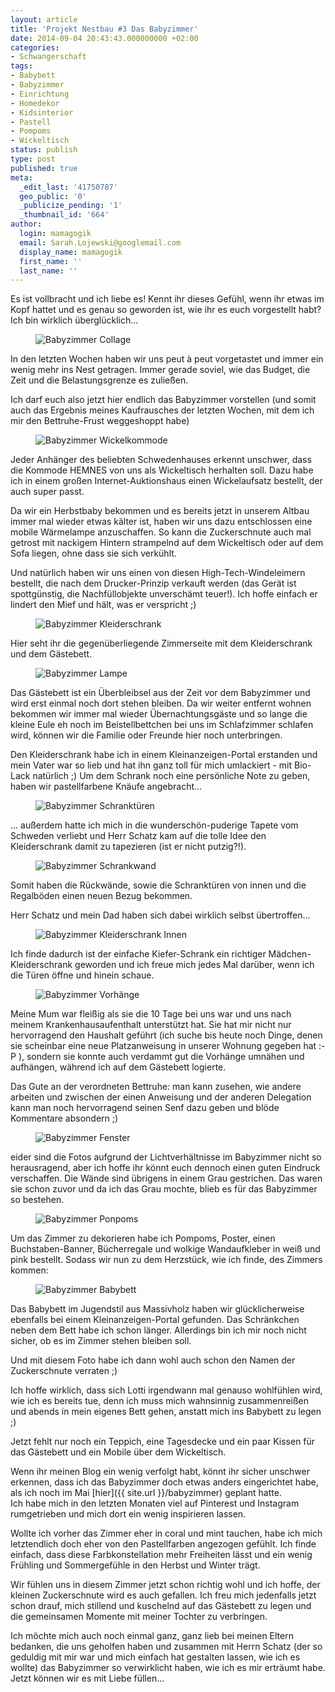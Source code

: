 ```yaml
---
layout: article
title: 'Projekt Nestbau #3 Das Babyzimmer'
date: 2014-09-04 20:43:43.000000000 +02:00
categories:
- Schwangerschaft
tags:
- Babybett
- Babyzimmer
- Einrichtung
- Homedekor
- Kidsinterior
- Pastell
- Pompoms
- Wickeltisch
status: publish
type: post
published: true
meta:
  _edit_last: '41750787'
  geo_public: '0'
  _publicize_pending: '1'
  _thumbnail_id: '664'
author:
  login: mamagogik
  email: Sarah.Lojewski@googlemail.com
  display_name: mamagogik
  first_name: ''
  last_name: ''
---
```

Es ist vollbracht und ich liebe es! Kennt ihr dieses Gefühl, wenn ihr etwas im Kopf hattet und es genau so geworden ist, wie ihr es euch vorgestellt habt? Ich bin wirklich überglücklich...

<figure>
	<img src="{{ site.url }}/images/babyzimmercollage.png" alt="Babyzimmer Collage" />
</figure>

In den letzten Wochen haben wir uns peut à peut vorgetastet und immer ein wenig mehr ins Nest getragen. Immer gerade soviel, wie das Budget, die Zeit und die Belastungsgrenze es zuließen.

Ich darf euch also jetzt hier endlich das Babyzimmer vorstellen (und somit auch das Ergebnis meines Kaufrausches der letzten Wochen, mit dem ich mir den Bettruhe-Frust weggeshoppt habe)

<figure>
	<img src="{{ site.url }}/images/babyzimmerwickelkommode.png" alt="Babyzimmer Wickelkommode" />
</figure>

Jeder Anhänger des beliebten Schwedenhauses erkennt unschwer, dass die Kommode HEMNES von uns als Wickeltisch herhalten soll. Dazu habe ich in einem großen Internet-Auktionshaus einen Wickelaufsatz bestellt, der auch super passt.

Da wir ein Herbstbaby bekommen und es bereits jetzt in unserem Altbau immer mal wieder etwas kälter ist, haben wir uns dazu entschlossen eine mobile Wärmelampe anzuschaffen. So kann die Zuckerschnute auch mal getrost mit nackigem Hintern strampelnd auf dem Wickeltisch oder auf dem Sofa liegen, ohne dass sie sich verkühlt.

Und natürlich haben wir uns einen von diesen High-Tech-Windeleimern bestellt, die nach dem Drucker-Prinzip verkauft werden (das Gerät ist spottgünstig, die Nachfüllobjekte unverschämt teuer!). Ich hoffe einfach er lindert den Mief und hält, was er verspricht ;)

<figure>
	<img src="{{ site.url }}/images/babyzimmerkleiderschrank.png" alt="Babyzimmer Kleiderschrank" />
</figure>

Hier seht ihr die gegenüberliegende Zimmerseite mit dem Kleiderschrank und dem Gästebett.

<figure>
	<img src="{{ site.url }}/images/babyzimmerlampe.png" alt="Babyzimmer Lampe" />
</figure>

Das Gästebett ist ein Überbleibsel aus der Zeit vor dem Babyzimmer und wird erst einmal noch dort stehen bleiben. Da wir weiter entfernt wohnen bekommen wir immer mal wieder Übernachtungsgäste und so lange die kleine Eule eh noch im Beistellbettchen bei uns im Schlafzimmer schlafen wird, können wir die Familie oder Freunde hier noch unterbringen.

Den Kleiderschrank habe ich in einem Kleinanzeigen-Portal erstanden und mein Vater war so lieb und hat ihn ganz toll für mich umlackiert - mit Bio-Lack natürlich ;) Um dem Schrank noch eine persönliche Note zu geben, haben wir pastellfarbene Knäufe angebracht...

<figure>
	<img src="{{ site.url }}/images/babyzimmerschranktc3bcren.png" alt="Babyzimmer Schranktüren" />
</figure>

... außerdem hatte ich mich in die wunderschön-puderige Tapete vom Schweden verliebt und Herr Schatz kam auf die tolle Idee den Kleiderschrank damit zu tapezieren (ist er nicht putzig?!).


<figure>
	<img src="{{ site.url }}/images/babyzimmerschrankwand.png" alt="Babyzimmer Schrankwand" />
</figure>

Somit haben die Rückwände, sowie die Schranktüren von innen und die Regalböden einen neuen Bezug bekommen.

Herr Schatz und mein Dad haben sich dabei wirklich selbst übertroffen...

<figure>
	<img src="{{ site.url }}/images/babyzimmerkleiderschrankinnen.png" alt="Babyzimmer Kleiderschrank Innen" />
</figure>

Ich finde dadurch ist der einfache Kiefer-Schrank ein richtiger Mädchen-Kleiderschrank geworden und ich freue mich jedes Mal darüber, wenn ich die Türen öffne und hinein schaue.

<figure>
	<img src="{{ site.url }}/images/babyzimmervorhc3a4nge.png" alt="Babyzimmer Vorhänge" />
</figure>

Meine Mum war fleißig als sie die 10 Tage bei uns war und uns nach meinem Krankenhausaufenthalt unterstützt hat. Sie hat mir nicht nur hervorragend den Haushalt geführt (ich suche bis heute noch Dinge, denen sie scheinbar eine neue Platzanweisung in unserer Wohnung gegeben hat :-P ), sondern sie konnte auch verdammt gut die Vorhänge umnähen und aufhängen, während ich auf dem Gästebett logierte.

Das Gute an der verordneten Bettruhe: man kann zusehen, wie andere arbeiten und zwischen der einen Anweisung und der anderen Delegation kann man noch hervorragend seinen Senf dazu geben und blöde Kommentare absondern ;)

<figure>
	<img src="{{ site.url }}/images/babyzimmerfenster.png" alt="Babyzimmer Fenster" />
</figure>

eider sind die Fotos aufgrund der Lichtverhältnisse im Babyzimmer nicht so herausragend, aber ich hoffe ihr könnt euch dennoch einen guten Eindruck verschaffen. Die Wände sind übrigens in einem Grau gestrichen. Das waren sie schon zuvor und da ich das Grau mochte, blieb es für das Babyzimmer so bestehen.

<figure>
	<img src="{{ site.url }}/images/babyzimmerponpoms.png" alt="Babyzimmer Ponpoms" />
</figure>

Um das Zimmer zu dekorieren habe ich Pompoms, Poster, einen Buchstaben-Banner, Bücherregale und wolkige Wandaufkleber in weiß und pink bestellt. Sodass wir nun zu dem Herzstück, wie ich finde, des Zimmers kommen:

<figure>
	<img src="{{ site.url }}/images/babyzimmerbabybett.png" alt="Babyzimmer Babybett" />
</figure>

Das Babybett im Jugendstil aus Massivholz haben wir glücklicherweise ebenfalls bei einem Kleinanzeigen-Portal gefunden. Das Schränkchen neben dem Bett habe ich schon länger. Allerdings bin ich mir noch nicht sicher, ob es im Zimmer stehen bleiben soll.

Und mit diesem Foto habe ich dann wohl auch schon den Namen der Zuckerschnute verraten ;)

Ich hoffe wirklich, dass sich Lotti irgendwann mal genauso wohlfühlen wird, wie ich es bereits tue, denn ich muss mich wahnsinnig zusammenreißen und abends in mein eigenes Bett gehen, anstatt mich ins Babybett zu legen ;)

Jetzt fehlt nur noch ein Teppich, eine Tagesdecke und ein paar Kissen für das Gästebett und ein Mobile über dem Wickeltisch.

Wenn ihr meinen Blog ein wenig verfolgt habt, könnt ihr sicher unschwer erkennen, dass ich das Babyzimmer doch etwas anders eingerichtet habe, als ich noch im Mai [hier]({{ site.url }}/babyzimmer) geplant hatte.  
Ich habe mich in den letzten Monaten viel auf Pinterest und Instagram rumgetrieben und mich dort ein wenig inspirieren lassen.

Wollte ich vorher das Zimmer eher in coral und mint tauchen, habe ich mich letztendlich doch eher von den Pastellfarben angezogen gefühlt. Ich finde einfach, dass diese Farbkonstellation mehr Freiheiten lässt und ein wenig Frühling und Sommergefühle in den Herbst und Winter trägt.

Wir fühlen uns in diesem Zimmer jetzt schon richtig wohl und ich hoffe, der kleinen Zuckerschnute wird es auch gefallen. Ich freu mich jedenfalls jetzt schon drauf, mich stillend und kuschelnd auf das Gästebett zu legen und die gemeinsamen Momente mit meiner Tochter zu verbringen.

Ich möchte mich auch noch einmal ganz, ganz lieb bei meinen Eltern bedanken, die uns geholfen haben und zusammen mit Herrn Schatz (der so geduldig mit mir war und mich einfach hat gestalten lassen, wie ich es wollte) das Babyzimmer so verwirklicht haben, wie ich es mir erträumt habe. Jetzt können wir es mit Liebe füllen...



